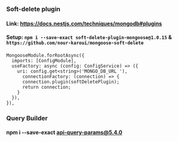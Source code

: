 ### Soft-delete plugin

#### Link: https://docs.nestjs.com/techniques/mongodb#plugins

#### Setup: `npm i --save-exact soft-delete-plugin-mongoose@1.0.15` & `https://github.com/nour-karoui/mongoose-soft-delete`

```
MongooseModule.forRootAsync({
  imports: [ConfigModule],
  useFactory: async (config: ConfigService) => ({
    uri: config.get<string>('MONGO_DB_URL '),
      connectionFactory: (connection) => {
      connection.plugin(softDeletePlugin);
      return connection;
    }
  }),
}),
```

### Query Builder

#### npm i --save-exact api-query-params@5.4.0
